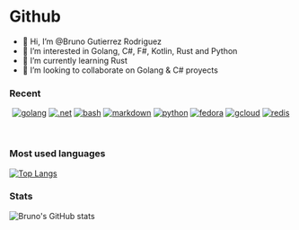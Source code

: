 # Github
- 👋 Hi, I’m @Bruno Gutierrez Rodriguez
- 👀 I’m interested in Golang, C#, F#, Kotlin, Rust and Python
- 🌱 I’m currently learning Rust
- 💞️ I’m looking to collaborate on Golang & C# proyects

### Recent
<p align="center">
	<a href="https://github.com/bruno5200"><img src="https://img.shields.io/badge/Go-00ADD8?style=for-the-badge&logo=go&logoColor=white" alt="golang"></a>
	<a href="https://github.com/bruno5200"><img src="https://img.shields.io/badge/.NET-5C2D91?style=for-the-badge&logo=.net&logoColor=white" alt =".net"></a>
	<a href="https://github.com/bruno5200"><img src="https://img.shields.io/badge/Shell_Script-121011?style=for-the-badge&logo=gnu-bash&logoColor=white" alt="bash"></a>
	<a href="https://github.com/bruno5200"><img src="https://img.shields.io/badge/Markdown-000000?style=for-the-badge&logo=markdown&logoColor=white" alt="markdown"></a>
	<a href="https://github.com/bruno5200"><img src="https://img.shields.io/badge/Python-14354C?style=for-the-badge&logo=python&logoColor=white" alt="python"></a>
	<a href="https://github.com/bruno5200"><img src="https://img.shields.io/badge/Fedora-294172?style=for-the-badge&logo=fedora&logoColor=white" alt="fedora"></a>
	<a href="https://github.com/bruno5200"><img src="https://img.shields.io/badge/Google_Cloud-4285F4?style=for-the-badge&logo=google-cloud&logoColor=white" alt="gcloud"></a>
	<a href="https://github.com/bruno5200"><img src="https://img.shields.io/badge/redis-%23DD0031.svg?&style=for-the-badge&logo=redis&logoColor=white" alt="redis"></a>
</p><br>

### Most used languages
[![Top Langs](https://github-readme-stats.vercel.app/api/top-langs/?username=Bruno5200&layout=compact&theme=github_dark&show_icons=true)](https://github.com/bruno5200/github-readme-stats)

### Stats
![Bruno's GitHub stats](https://github-readme-stats.vercel.app/api?username=bruno5200&count_private=true&show_icons=true&theme=github_dark)

<!--
**bruno5200/bruno5200** is a ✨ _special_ ✨ repository because its `README.md` (this file) appears on your GitHub profile.

Here are some ideas to get you started:

- 🔭 I’m currently working on ...
- 🌱 I’m currently learning ...
- 👯 I’m looking to collaborate on ...
- 🤔 I’m looking for help with ...
- 💬 Ask me about ...
- 📫 How to reach me: ...
- 😄 Pronouns: ...
- ⚡ Fun fact: ...
-->
